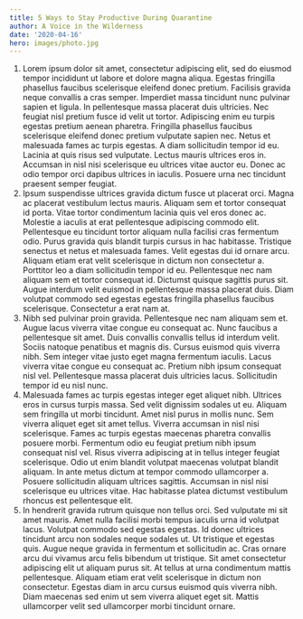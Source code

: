 ```yaml
---
title: 5 Ways to Stay Productive During Quarantine
author: A Voice in the Wilderness
date: '2020-04-16'
hero: images/photo.jpg
---
```

<!--StartFragment-->

1. Lorem ipsum dolor sit amet, consectetur adipiscing elit, sed do eiusmod tempor incididunt ut labore et dolore magna aliqua. Egestas fringilla phasellus faucibus scelerisque eleifend donec pretium. Facilisis gravida neque convallis a cras semper. Imperdiet massa tincidunt nunc pulvinar sapien et ligula. In pellentesque massa placerat duis ultricies. Nec feugiat nisl pretium fusce id velit ut tortor. Adipiscing enim eu turpis egestas pretium aenean pharetra. Fringilla phasellus faucibus scelerisque eleifend donec pretium vulputate sapien nec. Netus et malesuada fames ac turpis egestas. A diam sollicitudin tempor id eu. Lacinia at quis risus sed vulputate. Lectus mauris ultrices eros in. Accumsan in nisl nisi scelerisque eu ultrices vitae auctor eu. Donec ac odio tempor orci dapibus ultrices in iaculis. Posuere urna nec tincidunt praesent semper feugiat.
2. Ipsum suspendisse ultrices gravida dictum fusce ut placerat orci. Magna ac placerat vestibulum lectus mauris. Aliquam sem et tortor consequat id porta. Vitae tortor condimentum lacinia quis vel eros donec ac. Molestie a iaculis at erat pellentesque adipiscing commodo elit. Pellentesque eu tincidunt tortor aliquam nulla facilisi cras fermentum odio. Purus gravida quis blandit turpis cursus in hac habitasse. Tristique senectus et netus et malesuada fames. Velit egestas dui id ornare arcu. Aliquam etiam erat velit scelerisque in dictum non consectetur a. Porttitor leo a diam sollicitudin tempor id eu. Pellentesque nec nam aliquam sem et tortor consequat id. Dictumst quisque sagittis purus sit. Augue interdum velit euismod in pellentesque massa placerat duis. Diam volutpat commodo sed egestas egestas fringilla phasellus faucibus scelerisque. Consectetur a erat nam at.
3. Nibh sed pulvinar proin gravida. Pellentesque nec nam aliquam sem et. Augue lacus viverra vitae congue eu consequat ac. Nunc faucibus a pellentesque sit amet. Duis convallis convallis tellus id interdum velit. Sociis natoque penatibus et magnis dis. Cursus euismod quis viverra nibh. Sem integer vitae justo eget magna fermentum iaculis. Lacus viverra vitae congue eu consequat ac. Pretium nibh ipsum consequat nisl vel. Pellentesque massa placerat duis ultricies lacus. Sollicitudin tempor id eu nisl nunc.
4. Malesuada fames ac turpis egestas integer eget aliquet nibh. Ultrices eros in cursus turpis massa. Sed velit dignissim sodales ut eu. Aliquam sem fringilla ut morbi tincidunt. Amet nisl purus in mollis nunc. Sem viverra aliquet eget sit amet tellus. Viverra accumsan in nisl nisi scelerisque. Fames ac turpis egestas maecenas pharetra convallis posuere morbi. Fermentum odio eu feugiat pretium nibh ipsum consequat nisl vel. Risus viverra adipiscing at in tellus integer feugiat scelerisque. Odio ut enim blandit volutpat maecenas volutpat blandit aliquam. In ante metus dictum at tempor commodo ullamcorper a. Posuere sollicitudin aliquam ultrices sagittis. Accumsan in nisl nisi scelerisque eu ultrices vitae. Hac habitasse platea dictumst vestibulum rhoncus est pellentesque elit.
5. In hendrerit gravida rutrum quisque non tellus orci. Sed vulputate mi sit amet mauris. Amet nulla facilisi morbi tempus iaculis urna id volutpat lacus. Volutpat commodo sed egestas egestas. Id donec ultrices tincidunt arcu non sodales neque sodales ut. Ut tristique et egestas quis. Augue neque gravida in fermentum et sollicitudin ac. Cras ornare arcu dui vivamus arcu felis bibendum ut tristique. Sit amet consectetur adipiscing elit ut aliquam purus sit. At tellus at urna condimentum mattis pellentesque. Aliquam etiam erat velit scelerisque in dictum non consectetur. Egestas diam in arcu cursus euismod quis viverra nibh. Diam maecenas sed enim ut sem viverra aliquet eget sit. Mattis ullamcorper velit sed ullamcorper morbi tincidunt ornare.

<!--EndFragment-->
